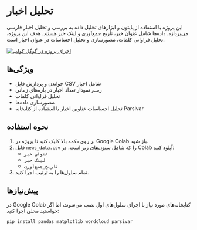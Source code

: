 # تحلیل اخبار

این پروژه با استفاده از پایتون و ابزارهای تحلیل داده به بررسی و تحلیل اخبار فارسی می‌پردازد. داده‌ها شامل عنوان خبر، تاریخ جمع‌آوری و لینک خبر هستند. هدف این پروژه، تحلیل فراوانی کلمات، مصورسازی و تحلیل احساسات در عنوان اخبار است.

[![اجرای پروژه در گوگل کولب](https://colab.research.google.com/assets/colab-badge.svg)](https://colab.research.google.com/github/pooriazohrabii/Pooria-/blob/main/News_Analysis.ipynb)

## ویژگی‌ها
- خواندن و پردازش فایل CSV شامل اخبار
- رسم نمودار تعداد اخبار در بازه‌های زمانی
- تحلیل فراوانی کلمات
- مصورسازی داده‌ها
- تحلیل احساسات عناوین اخبار با استفاده از کتابخانه Parsivar

## نحوه استفاده

1. بر روی دکمه بالا کلیک کنید تا پروژه در Google Colab باز شود.
2. فایل `news_data.csv` را که شامل ستون‌های زیر است، در Colab آپلود کنید:
   - `عنوان خبر`
   - `لینک خبر`
   - `تاریخ_جمع‌آوری`
3. تمام سلول‌ها را به ترتیب اجرا کنید.

## پیش‌نیازها

در Google Colab کتابخانه‌های مورد نیاز با اجرای سلول‌های اول نصب می‌شوند، اما اگر خواستید محلی اجرا کنید:

```bash
pip install pandas matplotlib wordcloud parsivar
